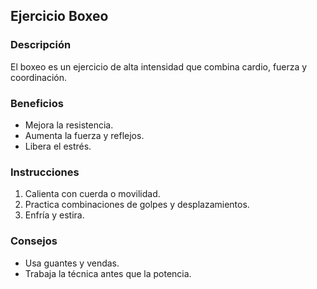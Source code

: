 ## Ejercicio Boxeo

### Descripción
El boxeo es un ejercicio de alta intensidad que combina cardio, fuerza y coordinación.

### Beneficios
- Mejora la resistencia.
- Aumenta la fuerza y reflejos.
- Libera el estrés.

### Instrucciones
1. Calienta con cuerda o movilidad.
2. Practica combinaciones de golpes y desplazamientos.
3. Enfría y estira.

### Consejos
- Usa guantes y vendas.
- Trabaja la técnica antes que la potencia.